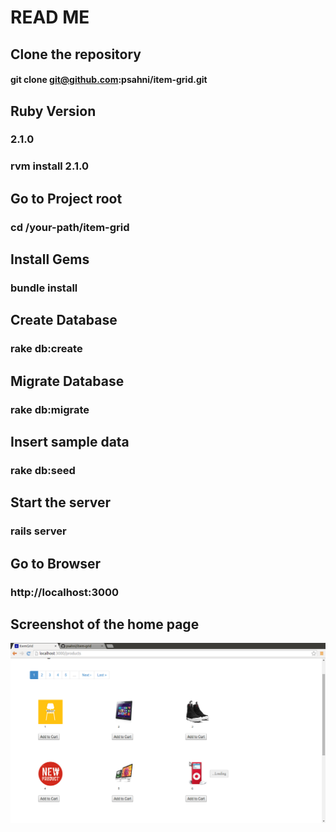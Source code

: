 # READ ME

## Clone the repository
#### git clone git@github.com:psahni/item-grid.git

## Ruby Version
### 2.1.0
### rvm install 2.1.0

## Go to Project root
### cd /your-path/item-grid

## Install Gems
### bundle install

## Create Database
### rake db:create

## Migrate Database
### rake db:migrate

## Insert sample data
### rake db:seed

## Start the server
### rails server


## Go to Browser
### http://localhost:3000

## Screenshot of the home page

<img src='https://raw.githubusercontent.com/psahni/item-grid/master/public/screenshot.png'/>